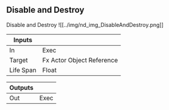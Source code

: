 ## Disable and Destroy
Disable and Destroy
![[../img/nd_img_DisableAndDestroy.png]]

|Inputs||
|--|--|
| In | Exec |
| Target | Fx Actor Object Reference |
| Life Span | Float |

|Outputs||
|--|--|
| Out | Exec |
